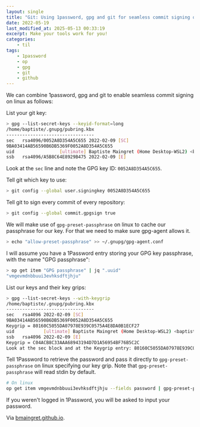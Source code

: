 ```yaml
---
layout: single
title: "Git: Using 1password, gpg and git for seamless commit signing on linux"
date: 2022-05-19
last_modified_at: 2025-05-13 00:33:19
excerpt: Make your tools work for you!
categories:
    - til
tags:
    - 1password
    - op
    - gpg
    - git
    - github
---
```


We can combine 1password, gpg and git to enable seamless commit signing on linux as follows:

List your git key:

```bash
> gpg --list-secret-keys --keyid-format=long
/home/baptiste/.gnupg/pubring.kbx
---------------------------------
sec   rsa4096/0052A8D354A5C655 2022-02-09 [SC]
9BA03414AB56590B6DB5369F0052A8D354A5C655
uid                 [ultimate] Baptiste Maingret (Home Desktop-WSL2) <baptiste.maingret@gmail.com>
ssb   rsa4096/A5B8C64E8929B475 2022-02-09 [E]
```

Look at the `sec` line and note the GPG key ID: `0052A8D354A5C655`.

Tell git which key to use:

```bash
> git config --global user.signingkey 0052A8D354A5C655
```

Tell git to sign every commit of every repository:

```bash
> git config --global commit.gpgsign true
```

We will make use of `gpg-preset-passphrase` on linux to cache our passphrase for our key.
For that we need to make sure gpg-agent allows it.

```bash
> echo "allow-preset-passphrase" >> ~/.gnupg/gpg-agent.conf
```

I will assume you have a 1Password entry storing your GPG key passphrase, with the name "GPG passphrase":

```bash
> op get item "GPG passphrase" | jq ".uuid"
"vmgevmdnbbuui3evhksdftjhju"
```

List our keys and their key grips:

```bash
> gpg --list-secret-keys --with-keygrip
/home/baptiste/.gnupg/pubring.kbx
---------------------------------
sec   rsa4096 2022-02-09 [SC]
9BA03414AB56590B6DB5369F0052A8D354A5C655
Keygrip = 80160C5055DA07978E939C0575A4E8DA0B1ECF27
uid           [ultimate] Baptiste Maingret (Home Desktop-WSL2) <baptiste.maingret@gmail.com>
ssb   rsa4096 2022-02-09 [E]
Keygrip = C04ACB8C33AAA68943194D7D1A56954BF76B5C2C
Look at the sec block and at the Keygrip entry: 80160C5055DA07978E939C0575A4E8DA0B1ECF27.
```

Tell 1Password to retrieve the password and pass it directly to `gpg-preset-passphrase` on linux specifying our key grip.
Note that `gpg-preset-passphrase` will read stdin by default.

```bash
# On linux
op get item vmgevmdnbbuui3evhksdftjhju --fields password | gpg-preset-passphrase --preset 80160C5055DA07978E939C0575A4E8DA0B1ECF27
```

If you weren't logged in 1Password, you will be asked to input your password.

Via [bmaingret.github.io](https://bmaingret.github.io/blog/2022-02-15-1Password-gpg-git-seamless-commits-signing).
